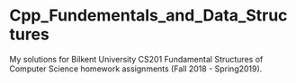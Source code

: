 # Cpp_Fundementals_and_Data_Structures
My solutions for Bilkent University CS201 Fundamental Structures of Computer Science homework assignments (Fall 2018 - Spring2019).
